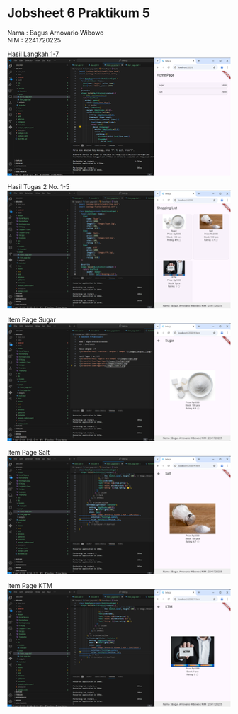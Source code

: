 # Jobsheet 6 Praktikum 5

Nama : Bagus Arnovario Wibowo<br/>
NIM : 2241720225

Hasil Langkah 1-7
![Screenshot Hasil Praktikum 5 Langkah 1 Sampai 7](images/Langkah1-7.png)

Hasil Tugas 2 No. 1-5
![Screenshot Hasil Tugas 2 No 1 Sampai 5](images/Tugas.png)

Item Page Sugar
![Screenshot Item Page Sugar](images/ItemSugar.png)

Item Page Salt
![Screenshot Item Page Salt](images/ItemSalt.png)

Item Page KTM
![Screenshot Item Page KTM](images/ItemKTM.png)
